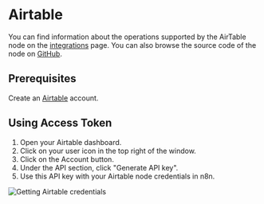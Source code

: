 # Airtable

You can find information about the operations supported by the AirTable node on the [integrations](https://n8n.io/integrations/n8n-nodes-base.airtable) page. You can also browse the source code of the node on [GitHub](https://github.com/n8n-io/n8n/tree/master/packages/nodes-base/nodes/Airtable).

## Prerequisites

Create an [Airtable](https://airtable.com/) account.

## Using Access Token

1. Open your Airtable dashboard.
2. Click on your user icon in the top right of the window.
3. Click on the Account button.
4. Under the API section, click "Generate API key".
5. Use this API key with your Airtable node credentials in n8n.


![Getting Airtable credentials](./using-access-token.gif)
